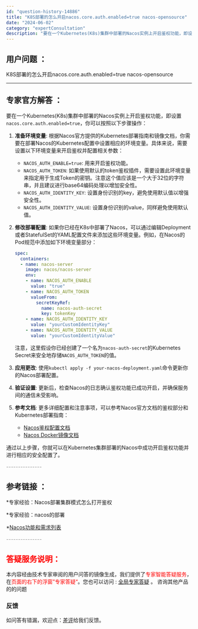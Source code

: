 ```yaml
---
id: "question-history-14886"
title: "K8S部署的怎么开启nacos.core.auth.enabled=true nacos-opensource"
date: "2024-06-02"
category: "expertConsultation"
description: "要在一个Kubernetes(K8s)集群中部署的Nacos实例上开启鉴权功能，即设置`nacos.core.auth.enabled=true`，你可以按照以下步骤操作：1. **准备环境变量**: 根据Nacos官方提供的Kubernetes部署指南和镜像文档，你需要在部署Nacos的Kuber"
---
```


## 用户问题 ： 
 K8S部署的怎么开启nacos.core.auth.enabled=true nacos-opensource 

---------------
## 专家官方解答 ：

要在一个Kubernetes(K8s)集群中部署的Nacos实例上开启鉴权功能，即设置`nacos.core.auth.enabled=true`，你可以按照以下步骤操作：

1. **准备环境变量**: 根据Nacos官方提供的Kubernetes部署指南和镜像文档，你需要在部署Nacos的Kubernetes配置中设置相应的环境变量。具体来说，需要设置以下环境变量来开启鉴权并配置相关参数：

   - `NACOS_AUTH_ENABLE=true`: 用来开启鉴权功能。
   - `NACOS_AUTH_TOKEN`: 如果使用默认的token鉴权插件，需要设置此环境变量来指定用于生成Token的密钥。注意这个值应该是一个大于32位的字符串，并且建议进行base64编码处理以增加安全性。
   - `NACOS_AUTH_IDENTITY_KEY`: 设置身份识别的key，避免使用默认值以增强安全性。
   - `NACOS_AUTH_IDENTITY_VALUE`: 设置身份识别的value，同样避免使用默认值。

2. **修改部署配置**: 如果你已经在K8s中部署了Nacos，可以通过编辑Deployment或者StatefulSet的YAML配置文件来添加这些环境变量。例如，在Nacos的Pod规范中添加如下环境变量部分：

   ```yaml
   spec:
     containers:
     - name: nacos-server
       image: nacos/nacos-server
       env:
       - name: NACOS_AUTH_ENABLE
         value: "true"
       - name: NACOS_AUTH_TOKEN
         valueFrom:
           secretKeyRef:
             name: nacos-auth-secret
             key: tokenKey
       - name: NACOS_AUTH_IDENTITY_KEY
         value: "yourCustomIdentityKey"
       - name: NACOS_AUTH_IDENTITY_VALUE
         value: "yourCustomIdentityValue"
   ```

   注意，这里假设你已经创建了一个名为`nacos-auth-secret`的Kubernetes Secret来安全地存储`NACOS_AUTH_TOKEN`的值。

3. **应用更改**: 使用`kubectl apply -f your-nacos-deployment.yaml`命令更新你的Nacos部署配置。

4. **验证设置**: 更新后，检查Nacos的日志确认鉴权功能已成功开启，并确保服务间的通信未受影响。

5. **参考文档**: 更多详细配置和注意事项，可以参考Nacos官方文档的鉴权部分和Kubernetes部署指南：
   - [Nacos鉴权配置文档](https://nacos.io/docs/latest/guide/user/auth/)
   - [Nacos Docker镜像文档](https://github.com/nacos-group/nacos-docker)

通过以上步骤，你就可以在Kubernetes集群部署的Nacos中成功开启鉴权功能并进行相应的安全配置了。


<font color="#949494">---------------</font> 


## 参考链接 ：

*专家经验：Nacos部署集群模式怎么打开鉴权 
 
 *专家经验：nacos的部署 
 
 *[Nacos功能和需求列表](https://nacos.io/docs/latest/archive/feature-list)


 <font color="#949494">---------------</font> 
 


## <font color="#FF0000">答疑服务说明：</font> 

本内容经由技术专家审阅的用户问答的镜像生成，我们提供了<font color="#FF0000">专家智能答疑服务</font>，在<font color="#FF0000">页面的右下的浮窗”专家答疑“</font>。您也可以访问 : [全局专家答疑](https://opensource.alibaba.com/chatBot) 。 咨询其他产品的的问题

### 反馈
如问答有错漏，欢迎点：[差评](https://ai.nacos.io/user/feedbackByEnhancerGradePOJOID?enhancerGradePOJOId=14909)给我们反馈。
